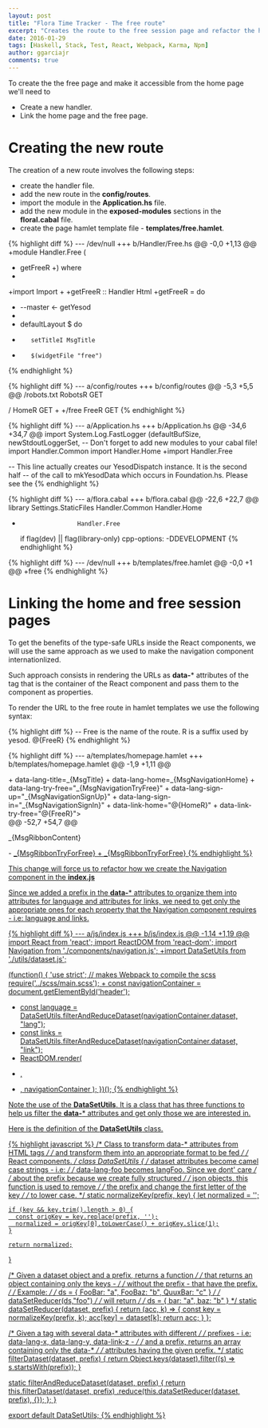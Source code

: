 ```yaml
---
layout: post
title: "Flora Time Tracker - The free route"
excerpt: "Creates the route to the free session page and refactor the home page."
date: 2016-01-29
tags: [Haskell, Stack, Test, React, Webpack, Karma, Npm]
author: ggarciajr
comments: true
---
```


To create the the free page and make it accessible from the home page we'll need to

* Create a new handler.
* Link the home page and the free page.

# Creating the new route

The creation of a new route involves the following steps:

* create the handler file.
* add the new route in the **config/routes**.
* import the module in the **Application.hs** file.
* add the new module in the **exposed-modules** sections in the **floral.cabal** file.
* create the page hamlet template file - **templates/free.hamlet**.

{% highlight diff %}
--- /dev/null
+++ b/Handler/Free.hs
@@ -0,0 +1,13 @@
+module Handler.Free (
+  getFreeR
+) where
+
+import Import
+
+getFreeR :: Handler Html
+getFreeR = do
+    --master <- getYesod
+
+    defaultLayout $ do
+        setTitleI MsgTitle
+        $(widgetFile "free")

{% endhighlight %}

{% highlight diff %}
--- a/config/routes
+++ b/config/routes
@@ -5,3 +5,5 @@
 /robots.txt RobotsR GET

 / HomeR GET
+
+/free                 FreeR GET
{% endhighlight %}

{% highlight diff %}
--- a/Application.hs
+++ b/Application.hs
@@ -34,6 +34,7 @@ import System.Log.FastLogger                (defaultBufSize, newStdoutLoggerSet,
 -- Don't forget to add new modules to your cabal file!
 import Handler.Common
 import Handler.Home
+import Handler.Free

 -- This line actually creates our YesodDispatch instance. It is the second half
 -- of the call to mkYesodData which occurs in Foundation.hs. Please see the
{% endhighlight %}

{% highlight diff %}
--- a/flora.cabal
+++ b/flora.cabal
@@ -22,6 +22,7 @@ library
                      Settings.StaticFiles
                      Handler.Common
                      Handler.Home
+                     Handler.Free

     if flag(dev) || flag(library-only)
         cpp-options:   -DDEVELOPMENT
{% endhighlight %}

{% highlight diff %}
--- /dev/null
+++ b/templates/free.hamlet
@@ -0,0 +1 @@
+free
{% endhighlight %}

# Linking the home and free session pages

To get the benefits of the type-safe URLs inside the React components, we will
use the same approach as we used to make the navigation component internationlized.

Such approach consists in rendering the URLs as **data-*** attributes of the
tag that is the container of the React component and pass them to the component as
properties.

To render the URL to the free route in hamlet templates we use the following syntax:

{% highlight diff %}
-- Free is the name of the route. R is a suffix used by yesod.
@{FreeR}
{% endhighlight %}

{% highlight diff %}
--- a/templates/homepage.hamlet
+++ b/templates/homepage.hamlet
@@ -1,9 +1,11 @@
 <div class="header" id="header"
-     data-title=_{MsgTitle}
-     data-home=_{MsgNavigationHome}
-     data-try-free="_{MsgNavigationTryFree}"
-     data-sign-up="_{MsgNavigationSignUp}"
-     data-sign-in="_{MsgNavigationSignIn}">
+     data-lang-title=_{MsgTitle}
+     data-lang-home=_{MsgNavigationHome}
+     data-lang-try-free="_{MsgNavigationTryFree}"
+     data-lang-sign-up="_{MsgNavigationSignUp}"
+     data-lang-sign-in="_{MsgNavigationSignIn}"
+     data-link-home="@{HomeR}"
+     data-link-try-free="@{FreeR}">
   <!--- navigation will be rendered here -->

 <div class="splash-container">
@@ -52,7 +54,7 @@
       <p>
         _{MsgRibbonContent}
       <p>
-        <a href="#" class="pure-button primary">_{MsgRibbonTryForFree}
+        <a href=@{FreeR} class="pure-button primary">_{MsgRibbonTryForFree}
{% endhighlight %}

This change will force us to refactor how we create the Navigation component
in the **index.js**

Since we added a prefix in the **data-*** attributes to organize them into
attributes for language and attributes for links, we need to get only the
appropriate ones for each property that the Navigation component requires - i.e:
language and links.

{% highlight diff %}
--- a/js/index.js
+++ b/js/index.js
@@ -1,14 +1,19 @@
 import React from 'react';
 import ReactDOM from 'react-dom';
 import Navigation from './components/navigation.js';
+import DataSetUtils from './utils/dataset.js';

 (function() {
   'use strict';
   // makes Webpack to compile the scss
   require('../scss/main.scss');
+
   const navigationContainer = document.getElementById('header');
+  const language = DataSetUtils.filterAndReduceDataset(navigationContainer.dataset, "lang");
+  const links = DataSetUtils.filterAndReduceDataset(navigationContainer.dataset, "link");
+
   ReactDOM.render(
-    <Navigation language={navigationContainer.dataset}/>,
+    <Navigation language={language} links={links}/>,
     navigationContainer
   );
 })();
{% endhighlight %}

Note the use of the **DataSetUtils**. It is a class that has three functions to
help us filter the **data-*** attributes and get only those we are interested in.

Here is the definition of the **DataSetUtils** class.

{% highlight javascript %}
/* Class to transform data-* attributes from HTML tags     */
/* and transform them into an appropriate format to be fed */
/* React components.                                       */
class DataSetUtils {
  /* dataset attributes become camel case strings - i.e:  */
  /* data-lang-foo becomes langFoo. Since we dont' care   */
  /* about the prefix because we create fully structured  */
  /* json objects, this function is used to remove        */
  /* the prefix and change the first letter of the key    */
  /* to lower case.                                       */
  static normalizeKey(prefix, key) {
    let normalized = '';

    if (key && key.trim().length > 0) {
      const origKey = key.replace(prefix, '');
      normalized = origKey[0].toLowerCase() + origKey.slice(1);
    }

    return normalized;
  }

  /* Given a dataset object and a prefix, returns a function */
  /* that returns an object containing only the keys -       */
  /* without the prefix - that have the prefix.              */
  /* Example:                                                */
  /* ds = { FooBar: "a", FooBaz: "b", QuuxBar: "c" }         */
  /* dataSetReducer(ds,"foo")                                */
  /* will return                                             */
  /* ds = { bar: "a", baz: "b" }                             */
  static dataSetReducer(dataset, prefix) {
    return (acc, k) => {
      const key = normalizeKey(prefix, k);
      acc[key] = dataset[k];
      return acc;
    }
  };

  /* Given a tag with several data-* attributes with different */
  /* prefixes - i.e: data-lang-x, data-lang-y, data-link-z -   */
  /* and a prefix, returns an array containing only the data-* */
  /* attributes having the given prefix.                       */
  static filterDataset(dataset, prefix) {
    return Object.keys(dataset).filter((s) => s.startsWith(prefix));
  }

  static filterAndReduceDataset(dataset, prefix) {
    return this.filterDataset(dataset, prefix)
      .reduce(this.dataSetReducer(dataset, prefix), {});
  };
}

export default DataSetUtils;
{% endhighlight %}
